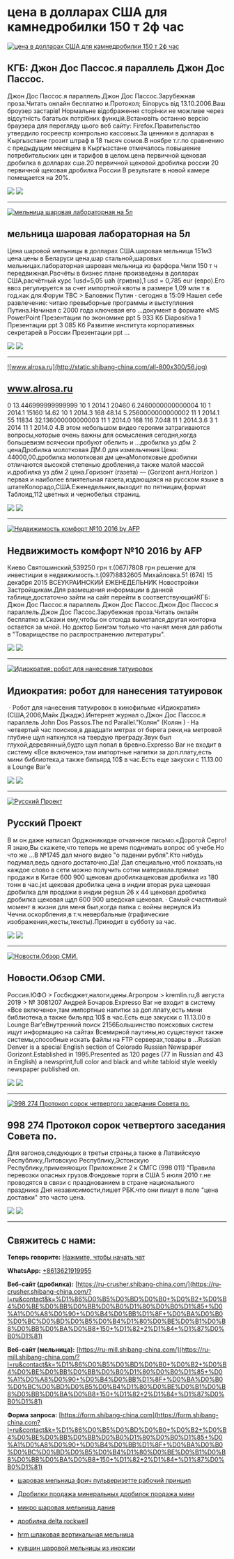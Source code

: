 # цена в долларах США для камнедробилки 150 т 2ф час

<a href="https://swt.shibang-china.com/?l=ru&img&k=%D1%86%D0%B5%D0%BD%D0%B0+%D0%B2+%D0%B4%D0%BE%D0%BB%D0%BB%D0%B0%D1%80%D0%B0%D1%85+%D0%A1%D0%A8%D0%90+%D0%B4%D0%BB%D1%8F+%D0%BA%D0%B0%D0%BC%D0%BD%D0%B5%D0%B4%D1%80%D0%BE%D0%B1%D0%B8%D0%BB%D0%BA%D0%B8+150+%D1%82+2%D1%84+%D1%87%D0%B0%D1%81" target="_blank">![цена в долларах США для камнедробилки 150 т 2ф час](http://static.shibang-china.com/all-800x300/1516.jpg)</a>

## КГБ: Джон Дос Пассос.я параллель Джон Дос Пассос.
Джон Дос Пассос.я параллель.Джон Дос Пассос.Зарубежная проза.Читать онлайн бесплатно и.Протокол; Білорусь від 13.10.2006.Ваш броузер застарів! Нормальне відображення сторінки не можливе через відсутність багатьох потрібних функцій.Встановіть останню версію браузера для перегляду цього веб сайту: Firefox.Правительство утвердило госреестр контрольно кассовых.За ценники в долларах в Кыргызстане грозит штраф в 18 тысяч сомов.В ноябре т.г.по сравнению с предыдущим месяцем в Кыргызстане отмечалось повышение потребительских цен и тарифов в целом.цена первичной щековая дробилка в долларах сша.20 первичной щековой дробилка россии 20 первичной щековая дробилка России В результате в новой камере помещается на 20%.


<a href="https://whatsapp.shibangsoft.com/WhatsApp.php" target="_blank" title="WhatsApp">![](http://static.shibang-china.com/icon/whatsapp.png)</a> <a href="https://swt.shibang-china.com/?l=ru&icon&k=%D1%86%D0%B5%D0%BD%D0%B0+%D0%B2+%D0%B4%D0%BE%D0%BB%D0%BB%D0%B0%D1%80%D0%B0%D1%85+%D0%A1%D0%A8%D0%90+%D0%B4%D0%BB%D1%8F+%D0%BA%D0%B0%D0%BC%D0%BD%D0%B5%D0%B4%D1%80%D0%BE%D0%B1%D0%B8%D0%BB%D0%BA%D0%B8+150+%D1%82+2%D1%84+%D1%87%D0%B0%D1%81" target="_blank">![](http://static.shibang-china.com/icon/chat-ru.png)</a>

---

<a href="https://swt.shibang-china.com/?l=ru&img&k=%D1%86%D0%B5%D0%BD%D0%B0+%D0%B2+%D0%B4%D0%BE%D0%BB%D0%BB%D0%B0%D1%80%D0%B0%D1%85+%D0%A1%D0%A8%D0%90+%D0%B4%D0%BB%D1%8F+%D0%BA%D0%B0%D0%BC%D0%BD%D0%B5%D0%B4%D1%80%D0%BE%D0%B1%D0%B8%D0%BB%D0%BA%D0%B8+150+%D1%82+2%D1%84+%D1%87%D0%B0%D1%81" target="_blank">![мельница шаровая лабораторная на 5л](http://static.shibang-china.com/all-800x300/268.jpg)</a>

## мельница шаровая лабораторная на 5л
Цена шаровой мельницы в долларах США.шаровая мельница 151м3 цена.цены в Беларуси цена,шар стальной,шаровых мельницах.лабораторная шаровая мельница из фарфора.Чили 150 т ч передвижная.Расчёты в бизнес плане произведены в долларах США,расчётный курс 1usd=5,05 uah (гривна),1 usd = 0,785 eur (евро).Его ввоз регулируется за счет импортной квоты в размере 1,09 млн т в год.как для.Форум ТВС &gt; Баловник Путин&nbsp;&#0183;&#32;сегодня в 15:09 Нашел себе развлечение: читаю превыборные программы и выступления Путина.Начиная с 2000 года ключевая его …документ в формате &#171;MS PowerPoint Презентации по экономике ppt 5 933 Кб Diapositiva 1 Презентации ppt 3 085 Кб Развитие института корпоративных секретарей в России Презентации ppt …


<a href="https://whatsapp.shibangsoft.com/WhatsApp.php" target="_blank" title="WhatsApp">![](http://static.shibang-china.com/icon/whatsapp.png)</a> <a href="https://swt.shibang-china.com/?l=ru&icon&k=%D1%86%D0%B5%D0%BD%D0%B0+%D0%B2+%D0%B4%D0%BE%D0%BB%D0%BB%D0%B0%D1%80%D0%B0%D1%85+%D0%A1%D0%A8%D0%90+%D0%B4%D0%BB%D1%8F+%D0%BA%D0%B0%D0%BC%D0%BD%D0%B5%D0%B4%D1%80%D0%BE%D0%B1%D0%B8%D0%BB%D0%BA%D0%B8+150+%D1%82+2%D1%84+%D1%87%D0%B0%D1%81" target="_blank">![](http://static.shibang-china.com/icon/chat-ru.png)</a>

---

<a href="https://swt.shibang-china.com/?l=ru&img&k=%D1%86%D0%B5%D0%BD%D0%B0+%D0%B2+%D0%B4%D0%BE%D0%BB%D0%BB%D0%B0%D1%80%D0%B0%D1%85+%D0%A1%D0%A8%D0%90+%D0%B4%D0%BB%D1%8F+%D0%BA%D0%B0%D0%BC%D0%BD%D0%B5%D0%B4%D1%80%D0%BE%D0%B1%D0%B8%D0%BB%D0%BA%D0%B8+150+%D1%82+2%D1%84+%D1%87%D0%B0%D1%81" target="_blank">![www.alrosa.ru](http://static.shibang-china.com/all-800x300/56.jpg)</a>

## www.alrosa.ru
0 13.446999999999999 10 1 2014.1 20460 6.2460000000000004 10 1 2014.1 15160 14.62 10 1 2014.3 168 48.14 5.2560000000000002 11 1 2014.1 55 11834 32.136000000000003 11 1 2014.0 168 116 7.048 11 1 2014.3.6 3 1 2014 11 1 2014.0 4.В этом небольшом видео героями затрагиваются вопросы,которые очень важны для осмысления сегодня,когда большевизм всячески пробуют обелить и …дробилка уз дбм 2 ценаДробилка молотковая ДМ.0 для измельчения Цена: 44000,00.дробилка молотковая дм ценаМолотковые дробилки отличаются высокой степенью дробления,а также малой массой и.дробилка уз дбм 2 цена.Горизонт (газета) — (Gorizont англ.Horizon ) первая и наиболее влиятельная газета,издающаяся на русском языке в штатеКолорадо,США.Еженедельник,выходит по пятницам,формат Таблоид,112 цветных и чернобелых страниц.


<a href="https://whatsapp.shibangsoft.com/WhatsApp.php" target="_blank" title="WhatsApp">![](http://static.shibang-china.com/icon/whatsapp.png)</a> <a href="https://swt.shibang-china.com/?l=ru&icon&k=%D1%86%D0%B5%D0%BD%D0%B0+%D0%B2+%D0%B4%D0%BE%D0%BB%D0%BB%D0%B0%D1%80%D0%B0%D1%85+%D0%A1%D0%A8%D0%90+%D0%B4%D0%BB%D1%8F+%D0%BA%D0%B0%D0%BC%D0%BD%D0%B5%D0%B4%D1%80%D0%BE%D0%B1%D0%B8%D0%BB%D0%BA%D0%B8+150+%D1%82+2%D1%84+%D1%87%D0%B0%D1%81" target="_blank">![](http://static.shibang-china.com/icon/chat-ru.png)</a>

---

<a href="https://swt.shibang-china.com/?l=ru&img&k=%D1%86%D0%B5%D0%BD%D0%B0+%D0%B2+%D0%B4%D0%BE%D0%BB%D0%BB%D0%B0%D1%80%D0%B0%D1%85+%D0%A1%D0%A8%D0%90+%D0%B4%D0%BB%D1%8F+%D0%BA%D0%B0%D0%BC%D0%BD%D0%B5%D0%B4%D1%80%D0%BE%D0%B1%D0%B8%D0%BB%D0%BA%D0%B8+150+%D1%82+2%D1%84+%D1%87%D0%B0%D1%81" target="_blank">![Недвижимость комфорт №10 2016 by AFP](http://static.shibang-china.com/all-800x300/1458.jpg)</a>

## Недвижимость комфорт №10 2016 by AFP
Киево Святошинский,539250 грн т.(067)7808 грн решение для инвестиции в недвижимость.т.(097)8832605 Михайловка.51 (674) 15 декабря 2015 ВСЕУКРАИНСКИЙ ЕЖЕНЕДЕЛЬНИК Новостройки Застройщикам.Для размещения информации в данной таблице,достаточно зайти на сайт перейти в соответствующийКГБ: Джон Дос Пассос.я параллель Джон Дос Пассос.Джон Дос Пассос.я параллель.Джон Дос Пассос.Зарубежная проза.Читать онлайн бесплатно и.Скажи ему,чтобы он отсюда выметался,другая конторка остается за мной. Но доктор Бингэм только что нанял меня для работы в &quot;Товариществе по распространению литературы&quot;.


<a href="https://whatsapp.shibangsoft.com/WhatsApp.php" target="_blank" title="WhatsApp">![](http://static.shibang-china.com/icon/whatsapp.png)</a> <a href="https://swt.shibang-china.com/?l=ru&icon&k=%D1%86%D0%B5%D0%BD%D0%B0+%D0%B2+%D0%B4%D0%BE%D0%BB%D0%BB%D0%B0%D1%80%D0%B0%D1%85+%D0%A1%D0%A8%D0%90+%D0%B4%D0%BB%D1%8F+%D0%BA%D0%B0%D0%BC%D0%BD%D0%B5%D0%B4%D1%80%D0%BE%D0%B1%D0%B8%D0%BB%D0%BA%D0%B8+150+%D1%82+2%D1%84+%D1%87%D0%B0%D1%81" target="_blank">![](http://static.shibang-china.com/icon/chat-ru.png)</a>

---

<a href="https://swt.shibang-china.com/?l=ru&img&k=%D1%86%D0%B5%D0%BD%D0%B0+%D0%B2+%D0%B4%D0%BE%D0%BB%D0%BB%D0%B0%D1%80%D0%B0%D1%85+%D0%A1%D0%A8%D0%90+%D0%B4%D0%BB%D1%8F+%D0%BA%D0%B0%D0%BC%D0%BD%D0%B5%D0%B4%D1%80%D0%BE%D0%B1%D0%B8%D0%BB%D0%BA%D0%B8+150+%D1%82+2%D1%84+%D1%87%D0%B0%D1%81" target="_blank">![Идиократия: робот для нанесения татуировок](http://static.shibang-china.com/all-800x300/531.jpg)</a>

## Идиократия: робот для нанесения татуировок
&nbsp;&#0183;&#32;Робот для нанесения татуировок в кинофильме &#171;Идиократия&#187; (США,2006,Майк Джадж).Интернет журнал о.Джон Дос Пассос.я параллель             John Dos Passos.The nd Parallel.&quot;Колян&quot; (Колян )&nbsp;&#0183;&#32;На четвертый час поисков,в двадцати метрах от берега реки,на метровой глубине щуп наткнулся на твердую преграду.Звук был глухой,деревянный,будто щуп попал в бревно.Expresso Bar не входит в систему &#171;Все включено&#187;,там импортные напитки за доп.плату,есть мини библиотека,а также бильярд 10$ в час.Есть еще закуски с 11.13.00 в Lounge Bar’е


<a href="https://whatsapp.shibangsoft.com/WhatsApp.php" target="_blank" title="WhatsApp">![](http://static.shibang-china.com/icon/whatsapp.png)</a> <a href="https://swt.shibang-china.com/?l=ru&icon&k=%D1%86%D0%B5%D0%BD%D0%B0+%D0%B2+%D0%B4%D0%BE%D0%BB%D0%BB%D0%B0%D1%80%D0%B0%D1%85+%D0%A1%D0%A8%D0%90+%D0%B4%D0%BB%D1%8F+%D0%BA%D0%B0%D0%BC%D0%BD%D0%B5%D0%B4%D1%80%D0%BE%D0%B1%D0%B8%D0%BB%D0%BA%D0%B8+150+%D1%82+2%D1%84+%D1%87%D0%B0%D1%81" target="_blank">![](http://static.shibang-china.com/icon/chat-ru.png)</a>

---

<a href="https://swt.shibang-china.com/?l=ru&img&k=%D1%86%D0%B5%D0%BD%D0%B0+%D0%B2+%D0%B4%D0%BE%D0%BB%D0%BB%D0%B0%D1%80%D0%B0%D1%85+%D0%A1%D0%A8%D0%90+%D0%B4%D0%BB%D1%8F+%D0%BA%D0%B0%D0%BC%D0%BD%D0%B5%D0%B4%D1%80%D0%BE%D0%B1%D0%B8%D0%BB%D0%BA%D0%B8+150+%D1%82+2%D1%84+%D1%87%D0%B0%D1%81" target="_blank">![Русский Проект](http://static.shibang-china.com/all-800x300/1451.jpg)</a>

## Русский Проект
В м он даже написал Орджоникидзе отчаянное письмо.&#171;Дорогой Серго! Я знаю,Вы скажете,что теперь не время поднимать вопрос об учебе.Но что же …В №1745 дал много видео &quot;о падении рубля&quot;.Кто нибудь подумал,ведь одного достаточно.Да! Дал специально,чтоб показать,на каждое слово в сети можно получить сотни материала.прямые продажи в Китае 600 900 щековая дробилкащековая дробилка из 180 тонн в час.jxt щековая дробилка цена в индии вторая рука щековая дробилка для продажи в индии pegsun 26 х 44 щековая дробилка дробилка щековая щдп 600 900 шведская щековая.&nbsp;&#0183;&#32;Самый счастливый момент в жизни для меня был,когда папка с войны вернулся.Из Чечни.оскорбления,в т.ч.невербальные (графические изображения,жесты,тексты).Приходит в субботу за час.


<a href="https://whatsapp.shibangsoft.com/WhatsApp.php" target="_blank" title="WhatsApp">![](http://static.shibang-china.com/icon/whatsapp.png)</a> <a href="https://swt.shibang-china.com/?l=ru&icon&k=%D1%86%D0%B5%D0%BD%D0%B0+%D0%B2+%D0%B4%D0%BE%D0%BB%D0%BB%D0%B0%D1%80%D0%B0%D1%85+%D0%A1%D0%A8%D0%90+%D0%B4%D0%BB%D1%8F+%D0%BA%D0%B0%D0%BC%D0%BD%D0%B5%D0%B4%D1%80%D0%BE%D0%B1%D0%B8%D0%BB%D0%BA%D0%B8+150+%D1%82+2%D1%84+%D1%87%D0%B0%D1%81" target="_blank">![](http://static.shibang-china.com/icon/chat-ru.png)</a>

---

<a href="https://swt.shibang-china.com/?l=ru&img&k=%D1%86%D0%B5%D0%BD%D0%B0+%D0%B2+%D0%B4%D0%BE%D0%BB%D0%BB%D0%B0%D1%80%D0%B0%D1%85+%D0%A1%D0%A8%D0%90+%D0%B4%D0%BB%D1%8F+%D0%BA%D0%B0%D0%BC%D0%BD%D0%B5%D0%B4%D1%80%D0%BE%D0%B1%D0%B8%D0%BB%D0%BA%D0%B8+150+%D1%82+2%D1%84+%D1%87%D0%B0%D1%81" target="_blank">![Новости.Обзор СМИ.](http://static.shibang-china.com/all-800x300/334.jpg)</a>

## Новости.Обзор СМИ.
Россия.ЮФО &gt; Госбюджет,налоги,цены.Агропром &gt; kremlin.ru,8 августа 2019 &gt; № 3081207 Андрей Бочаров.Expresso Bar не входит в систему &#171;Все включено&#187;,там импортные напитки за доп.плату,есть мини библиотека,а также бильярд 10$ в час.Есть еще закуски с 11.13.00 в Lounge Bar’еВнутренний поиск 2156Большинство поисковых систем ищут информацию на сайтах Всемирной паутины,но существуют также системы,способные искать файлы на FTP серверах,товары в …Russian Denver is a special English section of Colorado Russian Newspaper Gorizont.Established in 1995.Presented as 120 pages (77 in Russian and 43 in English) a newsprint,full color and black and white tabloid style weekly newspaper published on.


<a href="https://whatsapp.shibangsoft.com/WhatsApp.php" target="_blank" title="WhatsApp">![](http://static.shibang-china.com/icon/whatsapp.png)</a> <a href="https://swt.shibang-china.com/?l=ru&icon&k=%D1%86%D0%B5%D0%BD%D0%B0+%D0%B2+%D0%B4%D0%BE%D0%BB%D0%BB%D0%B0%D1%80%D0%B0%D1%85+%D0%A1%D0%A8%D0%90+%D0%B4%D0%BB%D1%8F+%D0%BA%D0%B0%D0%BC%D0%BD%D0%B5%D0%B4%D1%80%D0%BE%D0%B1%D0%B8%D0%BB%D0%BA%D0%B8+150+%D1%82+2%D1%84+%D1%87%D0%B0%D1%81" target="_blank">![](http://static.shibang-china.com/icon/chat-ru.png)</a>

---

<a href="https://swt.shibang-china.com/?l=ru&img&k=%D1%86%D0%B5%D0%BD%D0%B0+%D0%B2+%D0%B4%D0%BE%D0%BB%D0%BB%D0%B0%D1%80%D0%B0%D1%85+%D0%A1%D0%A8%D0%90+%D0%B4%D0%BB%D1%8F+%D0%BA%D0%B0%D0%BC%D0%BD%D0%B5%D0%B4%D1%80%D0%BE%D0%B1%D0%B8%D0%BB%D0%BA%D0%B8+150+%D1%82+2%D1%84+%D1%87%D0%B0%D1%81" target="_blank">![998 274 Протокол сорок четвертого заседания Совета по.](http://static.shibang-china.com/all-800x300/1304.jpg)</a>

## 998 274 Протокол сорок четвертого заседания Совета по.
Для вагонов,следующих в третьи страны,а также в Латвийскую Республику,Литовскую Республику,Эстонскую Республику,применяющих Приложение 2 к СМГС (998 011) &quot;Правила перевозки опасных грузов.Фондовые торги в США 5 июля 2010 г.не проводятся в связи с празднованием в стране национального праздника Дня независимости,пишет РБК.что они пишут в поле &quot;цена доставки&quot; это часто цена.

<a href="https://whatsapp.shibangsoft.com/WhatsApp.php" target="_blank" title="WhatsApp">![](http://static.shibang-china.com/icon/whatsapp.png)</a> <a href="https://swt.shibang-china.com/?l=ru&icon&k=%D1%86%D0%B5%D0%BD%D0%B0+%D0%B2+%D0%B4%D0%BE%D0%BB%D0%BB%D0%B0%D1%80%D0%B0%D1%85+%D0%A1%D0%A8%D0%90+%D0%B4%D0%BB%D1%8F+%D0%BA%D0%B0%D0%BC%D0%BD%D0%B5%D0%B4%D1%80%D0%BE%D0%B1%D0%B8%D0%BB%D0%BA%D0%B8+150+%D1%82+2%D1%84+%D1%87%D0%B0%D1%81" target="_blank">![](http://static.shibang-china.com/icon/chat-ru.png)</a>

---
## Свяжитесь с нами:

**Теперь говорите:** [Нажмите, чтобы начать чат](https://swt.shibang-china.com?l=ru&contact&k=%D1%86%D0%B5%D0%BD%D0%B0+%D0%B2+%D0%B4%D0%BE%D0%BB%D0%BB%D0%B0%D1%80%D0%B0%D1%85+%D0%A1%D0%A8%D0%90+%D0%B4%D0%BB%D1%8F+%D0%BA%D0%B0%D0%BC%D0%BD%D0%B5%D0%B4%D1%80%D0%BE%D0%B1%D0%B8%D0%BB%D0%BA%D0%B8+150+%D1%82+2%D1%84+%D1%87%D0%B0%D1%81)

**WhatsApp:**  [+8613621919955](https://whatsapp.shibangsoft.com/WhatsApp.php)

**Веб-сайт (дробилка):** [https://ru-crusher.shibang-china.com/](https://ru-crusher.shibang-china.com/?l=ru&contact&k=%D1%86%D0%B5%D0%BD%D0%B0+%D0%B2+%D0%B4%D0%BE%D0%BB%D0%BB%D0%B0%D1%80%D0%B0%D1%85+%D0%A1%D0%A8%D0%90+%D0%B4%D0%BB%D1%8F+%D0%BA%D0%B0%D0%BC%D0%BD%D0%B5%D0%B4%D1%80%D0%BE%D0%B1%D0%B8%D0%BB%D0%BA%D0%B8+150+%D1%82+2%D1%84+%D1%87%D0%B0%D1%81)

**Веб-сайт (мельница):** [https://ru-mill.shibang-china.com/](https://ru-mill.shibang-china.com/?l=ru&contact&k=%D1%86%D0%B5%D0%BD%D0%B0+%D0%B2+%D0%B4%D0%BE%D0%BB%D0%BB%D0%B0%D1%80%D0%B0%D1%85+%D0%A1%D0%A8%D0%90+%D0%B4%D0%BB%D1%8F+%D0%BA%D0%B0%D0%BC%D0%BD%D0%B5%D0%B4%D1%80%D0%BE%D0%B1%D0%B8%D0%BB%D0%BA%D0%B8+150+%D1%82+2%D1%84+%D1%87%D0%B0%D1%81)

**Форма запроса:** [https://form.shibang-china.com](https://form.shibang-china.com?l=ru&contact&k=%D1%86%D0%B5%D0%BD%D0%B0+%D0%B2+%D0%B4%D0%BE%D0%BB%D0%BB%D0%B0%D1%80%D0%B0%D1%85+%D0%A1%D0%A8%D0%90+%D0%B4%D0%BB%D1%8F+%D0%BA%D0%B0%D0%BC%D0%BD%D0%B5%D0%B4%D1%80%D0%BE%D0%B1%D0%B8%D0%BB%D0%BA%D0%B8+150+%D1%82+2%D1%84+%D1%87%D0%B0%D1%81)

* [шаровая мельница фрич пульверизетте рабочий принцип](../123/%D1%88%D0%B0%D1%80%D0%BE%D0%B2%D0%B0%D1%8F%20%D0%BC%D0%B5%D0%BB%D1%8C%D0%BD%D0%B8%D1%86%D0%B0%20%D1%84%D1%80%D0%B8%D1%87%20%D0%BF%D1%83%D0%BB%D1%8C%D0%B2%D0%B5%D1%80%D0%B8%D0%B7%D0%B5%D1%82%D1%82%D0%B5%20%D1%80%D0%B0%D0%B1%D0%BE%D1%87%D0%B8%D0%B9%20%D0%BF%D1%80%D0%B8%D0%BD%D1%86%D0%B8%D0%BF.md)

* [Дробилки продажа минеральных дробилок продажа мини](../125/%D0%94%D1%80%D0%BE%D0%B1%D0%B8%D0%BB%D0%BA%D0%B8%20%D0%BF%D1%80%D0%BE%D0%B4%D0%B0%D0%B6%D0%B0%20%D0%BC%D0%B8%D0%BD%D0%B5%D1%80%D0%B0%D0%BB%D1%8C%D0%BD%D1%8B%D1%85%20%D0%B4%D1%80%D0%BE%D0%B1%D0%B8%D0%BB%D0%BE%D0%BA%20%D0%BF%D1%80%D0%BE%D0%B4%D0%B0%D0%B6%D0%B0%20%D0%BC%D0%B8%D0%BD%D0%B8.md)

* [микро шаровая мельница дания](../121/%D0%BC%D0%B8%D0%BA%D1%80%D0%BE%20%D1%88%D0%B0%D1%80%D0%BE%D0%B2%D0%B0%D1%8F%20%D0%BC%D0%B5%D0%BB%D1%8C%D0%BD%D0%B8%D1%86%D0%B0%20%D0%B4%D0%B0%D0%BD%D0%B8%D1%8F.md)

* [дробилка delta rockwell](../124/%D0%B4%D1%80%D0%BE%D0%B1%D0%B8%D0%BB%D0%BA%D0%B0%20delta%20rockwell.md)

* [hrm шлаковая вертикальная мельница](../122/hrm%20%D1%88%D0%BB%D0%B0%D0%BA%D0%BE%D0%B2%D0%B0%D1%8F%20%D0%B2%D0%B5%D1%80%D1%82%D0%B8%D0%BA%D0%B0%D0%BB%D1%8C%D0%BD%D0%B0%D1%8F%20%D0%BC%D0%B5%D0%BB%D1%8C%D0%BD%D0%B8%D1%86%D0%B0.md)

* [кувшин шаровой мельницы из иноксии](../123/%D0%BA%D1%83%D0%B2%D1%88%D0%B8%D0%BD%20%D1%88%D0%B0%D1%80%D0%BE%D0%B2%D0%BE%D0%B9%20%D0%BC%D0%B5%D0%BB%D1%8C%D0%BD%D0%B8%D1%86%D1%8B%20%D0%B8%D0%B7%20%D0%B8%D0%BD%D0%BE%D0%BA%D1%81%D0%B8%D0%B8.md)